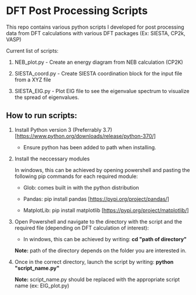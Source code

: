 # DFT Post Processing Scripts
This repo contains various python scripts I developed for post processing data from DFT calculations with various DFT packages (Ex: SIESTA, CP2k, VASP)

Current list of scripts:

1) NEB_plot.py - Create an energy diagram from NEB calculation (CP2K) 

2) SIESTA_coord.py - Create SIESTA coordination block for the input file from a XYZ file 

3) SIESTA_EIG.py - Plot EIG file to see the eigenvalue spectrum to visualize the spread of eigenvalues.

## How to run scripts:

1) Install Python version 3 (Preferrably 3.7) [https://www.python.org/downloads/release/python-370/]

   * Ensure python has been added to path when installing. 

2) Install the neccessary modules 

   In windows, this can be achieved by opening powershell and pasting the following pip commands for each required module:

   * Glob: comes built in with the python distribution 

   * Pandas: pip install pandas [https://pypi.org/project/pandas/]

   * MatplotLib: pip install matplotlib [https://pypi.org/project/matplotlib/] 
   
3) Open Powershell and navigate to the directory with the script and the required file (depending on DFT calculation of interest):

   * In windows, this can be achieved by writing: **cd "path of directory"** 
   
   **Note:** path of the directory depends on the folder you are interested in.

4) Once in the correct directory, launch the script by writing: **python "script_name.py"** 

   **Note:** script_name.py should be replaced with the appropriate script name (ex: EIG_plot.py)
